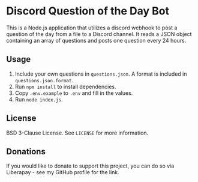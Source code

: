 # Discord Question of the Day Bot

This is a Node.js application that utilizes a discord webhook to post a question of the day from a file to a Discord channel. It reads a JSON object containing an array of questions and posts one question every 24 hours.

## Usage

1. Include your own questions in `questions.json`. A format is included in `questions.json.format`.
2. Run `npm install` to install dependencies.
3. Copy `.env.example` to `.env` and fill in the values.
4. Run `node index.js`.

## License

BSD 3-Clause License. See `LICENSE` for more information.

## Donations

If you would like to donate to support this project, you can do so via Liberapay - see my GitHub profile for the link.

